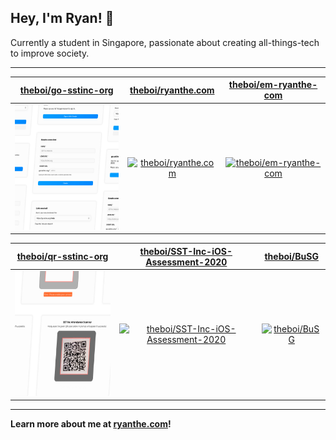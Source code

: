 ## Hey, I'm Ryan! 👋

Currently a student in Singapore, passionate about creating all-things-tech to improve society.

---

| [theboi/go-sstinc-org](https://github.com/theboi/go-sstinc-org) | [theboi/ryanthe.com](https://github.com/theboi/ryanthe.com) | [theboi/em-ryanthe-com](https://github.com/theboi/em-ryanthe-com) |
| :-: | :-: | :-: |
| <a href="https://github.com/theboi/go-sstinc-org"><img src="https://github.com/theboi/go-sstinc-org/raw/main/DISPLAY.jpg" alt="theboi/go-sstinc-org" title="theboi/go-sstinc-org" width="200" height="200"></a> | <a href="https://github.com/theboi/ryanthe.com"><img src="https://github.com/theboi/theboi/raw/main/DISPLAY.jpg" alt="theboi/ryanthe.com" title="theboi/ryanthe.com" width="200" height="200"></a> | <a href="https://github.com/theboi/em-ryanthe-com"><img src="https://github.com/theboi/theboi/raw/main/DISPLAY.jpg" alt="theboi/em-ryanthe-com" title="theboi/em-ryanthe-com" width="200" height="200"></a> |

| [theboi/qr-sstinc-org](https://github.com/theboi/qr-sstinc-org) | [theboi/SST-Inc-iOS-Assessment-2020](https://github.com/theboi/SST-Inc-iOS-Assessment-2020) | [theboi/BuSG](https://github.com/theboi/BuSG) |
| :-: | :-: | :-: |
| <a href="https://github.com/theboi/qr-sstinc-org"><img src="https://github.com/theboi/qr-sstinc-org/raw/main/DISPLAY.jpg" alt="theboi/qr-sstinc-org" title="theboi/qr-sstinc-org" width="200" height="200"></a> | <a href="https://github.com/theboi/SST-Inc-iOS-Assessment-2020"><img src="https://github.com/theboi/theboi/raw/main/DISPLAY.jpg" alt="theboi/SST-Inc-iOS-Assessment-2020" title="theboi/SST-Inc-iOS-Assessment-2020" width="200" height="200"></a> | <a href="https://github.com/theboi/BuSG"><img src="https://github.com/theboi/BuSG/raw/main/DISPLAY.jpg" alt="theboi/BuSG" title="theboi/BuSG" width="200" height="200"></a> |



---

**Learn more about me at [ryanthe.com](https://www.ryanthe.com)!**